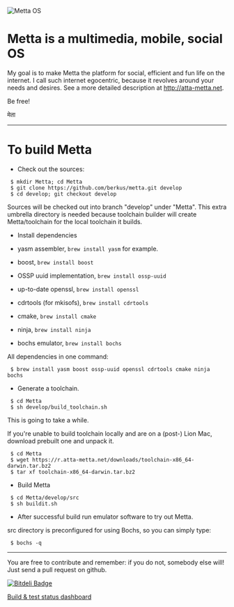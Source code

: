 ![Metta OS](https://raw.github.com/berkus/metta/master/docs/metta.png)

Metta is a multimedia, mobile, social OS
========================================

My goal is to make Metta the platform for social, efficient and fun life on the internet. I call such internet egocentric, because it revolves around your needs and desires. See a more detailed description at http://atta-metta.net.

Be free!

मेता

-----------------------------------------

To build Metta
==============

 * Check out the sources:

```
 $ mkdir Metta; cd Metta
 $ git clone https://github.com/berkus/metta.git develop
 $ cd develop; git checkout develop
```

Sources will be checked out into branch "develop" under "Metta". This extra umbrella directory is needed because toolchain builder will create Metta/toolchain for the local toolchain it builds.

 * Install dependencies

  * yasm assembler, `brew install yasm` for example.
  * boost, `brew install boost`
  * OSSP uuid implementation, `brew install ossp-uuid`
  * up-to-date openssl, `brew install openssl`
  * cdrtools (for mkisofs), `brew install cdrtools`
  * cmake, `brew install cmake`
  * ninja, `brew install ninja`
  * bochs emulator, `brew install bochs`

All dependencies in one command:
```
 $ brew install yasm boost ossp-uuid openssl cdrtools cmake ninja bochs
```

 * Generate a toolchain.

```
 $ cd Metta
 $ sh develop/build_toolchain.sh
```

This is going to take a while.

If you're unable to build toolchain locally and are on a (post-) Lion Mac, download prebuilt one and unpack it.

```
 $ cd Metta
 $ wget https://r.atta-metta.net/downloads/toolchain-x86_64-darwin.tar.bz2
 $ tar xf toolchain-x86_64-darwin.tar.bz2
```

 * Build Metta

```
 $ cd Metta/develop/src
 $ sh buildit.sh
```

 * After successful build run emulator software to try out Metta.

src directory is preconfigured for using Bochs, so you can simply type:

```
 $ bochs -q
```

-----------------------------------------

You are free to contribute and remember: if you do not, somebody else will!
Just send a pull request on github.

[![Bitdeli Badge](https://d2weczhvl823v0.cloudfront.net/berkus/metta/trend.png)](https://bitdeli.com/free "Bitdeli Badge")

[Build & test status dashboard](https://github.com/berkus/metta/wiki/Dashboard)
